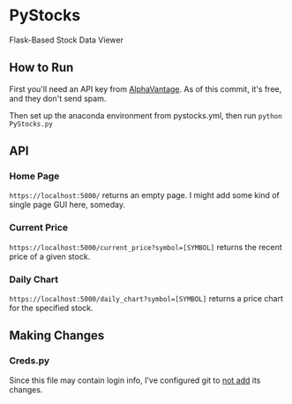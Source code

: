 # PyStocks
Flask-Based Stock Data Viewer

## How to Run
First you'll need an API key from [AlphaVantage](https://www.alphavantage.co/). As of this commit, it's free, and they don't send spam.

Then set up the anaconda environment from pystocks.yml, then run `python PyStocks.py`

## API
### Home Page
`https://localhost:5000/` returns an empty page. I might add some kind of single page GUI here, someday.
### Current Price
`https://localhost:5000/current_price?symbol=[SYMBOL]` returns the recent price of a given stock.
### Daily Chart
`https://localhost:5000/daily_chart?symbol=[SYMBOL]` returns a price chart for the specified stock.

## Making Changes
### Creds.py
Since this file may contain login info, I've configured git to [not add](https://stackoverflow.com/a/39776107) its changes.
